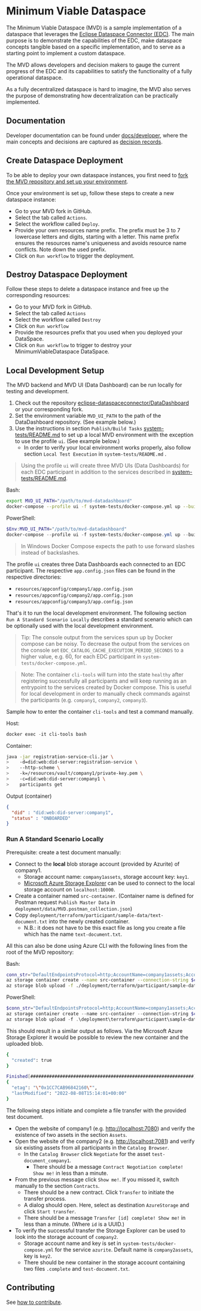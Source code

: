 # Minimum Viable Dataspace

The Minimum Viable Dataspace (MVD) is a sample implementation of a dataspace that leverages the [Eclipse Dataspace Connector (EDC)](https://github.com/eclipse-dataspaceconnector/dataspaceconnector). The main purpose is to demonstrate the capabilities of the EDC, make dataspace concepts tangible based on a specific implementation, and to serve as a starting point to implement a custom dataspace.

The MVD allows developers and decision makers to gauge the current progress of the EDC and its capabilities to satisfy the functionality of a fully operational dataspace.

As a fully decentralized dataspace is hard to imagine, the MVD also serves the purpose of demonstrating how decentralization can be practically implemented.

## Documentation 


Developer documentation can be found under [docs/developer](docs/developer/), where the main concepts and decisions are captured as [decision records](docs/developer/decision-records/).

## Create Dataspace Deployment

To be able to deploy your own dataspace instances, you first need to [fork the MVD repository and set up your environment](docs/developer/continuous-deployment/continuous_deployment.md).

Once your environment is set up, follow these steps to create a new dataspace instance:

- Go to your MVD fork in GitHub.
- Select the tab called `Actions`.
- Select the workflow called `Deploy`.
- Provide your own resources name prefix. The prefix must be 3 to 7 lowercase letters and digits, starting with a letter.
  This name prefix ensures the resources name's uniqueness and avoids resource name conflicts.
  Note down the used prefix.
- Click on `Run workflow` to trigger the deployment.

## Destroy Dataspace Deployment

Follow these steps to delete a dataspace instance and free up the corresponding resources:

- Go to your MVD fork in GitHub.
- Select the tab called `Actions`
- Select the workflow called `Destroy`
- Click on `Run workflow`
- Provide the resources prefix that you used when you deployed your DataSpace.
- Click on `Run workflow` to trigger to destroy your MinimumViableDataspace DataSpace.

## Local Development Setup

The MVD backend and MVD UI (Data Dashboard) can be run locally for testing and development.

1. Check out the
   repository [eclipse-dataspaceconnector/DataDashboard](https://github.com/eclipse-dataspaceconnector/DataDashboard) or
   your corresponding fork.
2. Set the environment variable `MVD_UI_PATH` to the path of the DataDashboard repository. (See example below.)
3. Use the instructions in section `Publish/Build Tasks` [system-tests/README.md](system-tests/README.md) to set up a
   local MVD environment with the exception to use the profile `ui`. (See example below.)
   - In order to verify your local environment works properly, also follow section `Local Test Execution`
     in `system-tests/README.md` .

> Using the profile `ui` will create three MVD UIs (Data Dashboards) for each EDC participant in addition to the
> services described in [system-tests/README.md](system-tests/README.md).

Bash:

```bash
export MVD_UI_PATH="/path/to/mvd-datadashboard"
docker-compose --profile ui -f system-tests/docker-compose.yml up --build
```

PowerShell:

```powershell
$Env:MVD_UI_PATH="/path/to/mvd-datadashboard"
docker-compose --profile ui -f system-tests/docker-compose.yml up --build
```

> In Windows Docker Compose expects the path to use forward slashes instead of backslashes.

The profile `ui` creates three Data Dashboards each connected to an EDC participant. The respective `app.config.json`
files can be found in the respective directories:

- `resources/appconfig/company1/app.config.json`
- `resources/appconfig/company2/app.config.json`
- `resources/appconfig/company3/app.config.json`

That's it to run the local development environment. The following section `Run A Standard Scenario Locally` describes a
standard scenario which can be optionally used with the local development environment.

> Tip: The console output from the services spun up by Docker compose can be noisy. To decrease the output from the
> services on the console set `EDC_CATALOG_CACHE_EXECUTION_PERIOD_SECONDS` to a higher value, e.g. 60, for each EDC
> participant in `system-tests/docker-compose.yml`.

> Note: The container `cli-tools` will turn into the state `healthy` after registering successfully all participants and
> will keep running as an entrypoint to the services created by Docker compose. This is useful for local development in order
> to manually check commands against the participants (e.g. `company1`, `company2`, `company3`).

Sample how to enter the container `cli-tools` and test a command manually.

Host:

```powershell
docker exec -it cli-tools bash
```

Container:

```bash
java -jar registration-service-cli.jar \
>    -d=did:web:did-server:registration-service \
>    --http-scheme \
>    -k=/resources/vault/company1/private-key.pem \
>    -c=did:web:did-server:company1 \
>    participants get
```

Output (container)

```json
{
  "did" : "did:web:did-server:company1",
  "status" : "ONBOARDED"
}
```

### Run A Standard Scenario Locally

Prerequisite: create a test document manually:

- Connect to the **local** blob storage account (provided by Azurite) of company1.
  - Storage account name: `company1assets`, storage account key: `key1`.
  - [Microsoft Azure Storage Explorer](https://azure.microsoft.com/features/storage-explorer/) can be used to connect to the local
    storage account on `localhost:10000`.
- Create a container named `src-container`. (Container name is defined for Postman request `Publish Master Data`
  in `deployment/data/MVD.postman_collection.json`)
- Copy `deployment/terraform/participant/sample-data/text-document.txt` into the newly created container.
  - N.B.: it does not have to be this exact file as long you create a file which has the name `text-document.txt`.

All this can also be done using Azure CLI with the following lines from the root of the MVD repository:

Bash:

```bash
conn_str="DefaultEndpointsProtocol=http;AccountName=company1assets;AccountKey=key1;BlobEndpoint=http://127.0.0.1:10000/company1assets;"
az storage container create --name src-container --connection-string $conn_str
az storage blob upload -f ./deployment/terraform/participant/sample-data/text-document.txt --container-name src-container --name text-document.txt --connection-string $conn_str
```

PowerShell:

```powershell
$conn_str="DefaultEndpointsProtocol=http;AccountName=company1assets;AccountKey=key1;BlobEndpoint=http://127.0.0.1:10000/company1assets;"
az storage container create --name src-container --connection-string $conn_str
az storage blob upload -f .\deployment\terraform\participant\sample-data\text-document.txt --container-name src-container --name text-document.txt --connection-string $conn_str
```

This should result in a similar output as follows. Via the Microsoft Azure Storage Explorer it would be possible to
review the new container and the uploaded blob.

```bash
{
  "created": true
}

Finished[#############################################################]  100.0000%
{
  "etag": "\"0x1CC7CAB96842160\"",
  "lastModified": "2022-08-08T15:14:01+00:00"
}
```

The following steps initiate and complete a file transfer with the provided test document.

- Open the website of company1 (e.g. <http://localhost:7080>) and verify the existence of two assets in the
  section `Assets`.
- Open the website of the company2 (e.g. <http://localhost:7081>) and verify six existing assets from all participants in
  the `Catalog Browser`.
  - In the `Catalog Browser` click `Negotiate` for the asset `test-document_company1`.
    - There should be a message `Contract Negotiation complete! Show me!` in less than a minute.
- From the previous message click `Show me!`. If you missed it, switch manually to the section `Contracts`.
  - There should be a new contract. Click `Transfer` to initiate the transfer process.
  - A dialog should open. Here, select as destination `AzureStorage` and click `Start transfer`.
  - There should be a message `Transfer [id] complete! Show me!` in less than a minute. (Where `id` is a UUID.)
- To verify the successful transfer the Storage Explorer can be used to look into the storage account of `company2`.
  - Storage account name and key is set in `system-tests/docker-compose.yml` for the service `azurite`. Default name
    is `company2assets`, key is `key2`.
  - There should be new container in the storage account containing two files `.complete` and `test-document.txt`.

## Contributing

See [how to contribute](https://github.com/eclipse-dataspaceconnector/DataSpaceConnector/blob/main/CONTRIBUTING.md).

